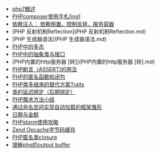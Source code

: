 * [php7概述](php7概述.md)
* [PHPcomposer使用手札[ing]](PHPcomposer使用手札[ing].md)
* [依赖注入： 依赖倒置，控制反转，服务容器](PHP的依赖注入.md)
* [PHP 反射机制Reflection](PHP 反射机制Reflection.md)
* [PHP 生成器语法](PHP 生成器语法.md)
* [PHP中的多态](PHP中的多态.md)
* [PHP中的抽象类与接口](PHP中的抽象类与接口.md)
* [PHP内置的http服务器 [转]](PHP内置的http服务器 [转].md)
* [PHP断言（ASSERT)的用法](PHP断言ASSERT.md)
* [PHP的匿名函数和闭包](PHP的匿名函数和闭包.md)
* [PHP类多继承的替代方案Traits](PHP类多继承的替代方案Traits.md)
* [类的延迟绑定（后期绑定）](类的延迟绑定（后期绑定）.md)
* [PHP魔术方法小结](PHP魔术方法小结.md)
* [通过命名空间实现自动加载的框架雏形](通过命名空间实现自动加载的框架雏形.md)
* [日期与金额](日期与金额.md)
* [PHPstorm使用攻略](PHPstorm使用攻略.md)
* [Zend Opcache字节码缓存](ZendOpcache.md)
* [PHP匿名类closure](匿名类.md)
* [理解php的output buffer](理解php的outputbuffer.md)
